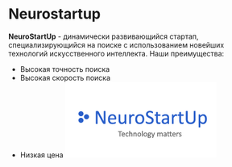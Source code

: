 # Neurostartup
**NeuroStartUp** - динамически развивающийся стартап, специализирующийся на поиске с использованием новейших технологий искусственного интеллекта. Наши преимущества:

* Высокая точность поиска
* Высокая скорость поиска
* Низкая цена
![Лого](68747470733a2f2f692e696d6775722e636f6d2f495a4f525769492e706e67.png)